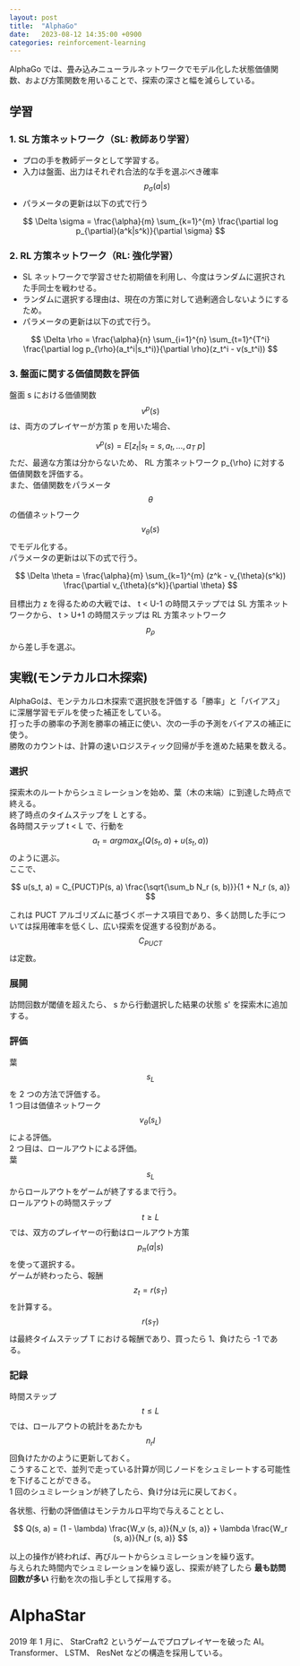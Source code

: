 ```yaml
---
layout: post
title:  "AlphaGo"
date:   2023-08-12 14:35:00 +0900
categories: reinforcement-learning
---
```


AlphaGo では、畳み込みニューラルネットワークでモデル化した状態価値関数、および方策関数を用いることで、探索の深さと幅を減らしている。

## 学習

### 1. SL 方策ネットワーク（SL: 教師あり学習）

- プロの手を教師データとして学習する。
- 入力は盤面、出力はそれぞれ合法的な手を選ぶべき確率 $$p_{\sigma}(a \vert s)$$
- パラメータの更新は以下の式で行う

$$
\Delta \sigma = \frac{\alpha}{m} \sum_{k=1}^{m} \frac{\partial log p_{\partial}(a^k|s^k)}{\partial \sigma}
$$

### 2. RL 方策ネットワーク（RL: 強化学習）

- SL ネットワークで学習させた初期値を利用し、今度はランダムに選択された手同士を戦わせる。
- ランダムに選択する理由は、現在の方策に対して過剰適合しないようにするため。
- パラメータの更新は以下の式で行う。

$$
\Delta \rho = \frac{\alpha}{n} \sum_{i=1}^{n} \sum_{t=1}^{T^i} \frac{\partial log p_{\rho}(a_t^i|s_t^i)}{\partial \rho}(z_t^i - v(s_t^i))
$$

### 3. 盤面に関する価値関数を評価

盤面 s における価値関数 $$v^p(s)$$ は、両方のプレイヤーが方策 p を用いた場合、

$$
v^p(s) = E[z_t|s_t = s, a_t, ..., a_T ~ p]
$$
ただ、最適な方策は分からないため、 RL 方策ネットワーク p_{\rho} に対する価値関数を評価する。  
また、価値関数をパラメータ $$\theta$$ の価値ネットワーク $$v_{\theta}(s)$$ でモデル化する。  
パラメータの更新は以下の式で行う。

$$
\Delta \theta = \frac{\alpha}{m} \sum_{k=1}^{m} (z^k - v_{\theta}(s^k)) \frac{\partial v_{\theta}(s^k)}{\partial \theta}
$$

目標出力 z を得るための大戦では、 t < U-1 の時間ステップでは SL 方策ネットワークから、 t > U+1 の時間ステップは RL 方策ネットワーク $$p_{\rho}$$ から差し手を選ぶ。

## 実戦(モンテカルロ木探索)

AlphaGoは、モンテカルロ木探索で選択肢を評価する「勝率」と「バイアス」に深層学習モデルを使った補正をしている。  
打った手の勝率の予測を勝率の補正に使い、次の一手の予測をバイアスの補正に使う。  
勝敗のカウントは、計算の速いロジスティック回帰が手を進めた結果を数える。

### 選択

探索木のルートからシュミレーションを始め、葉（木の末端）に到達した時点で終える。  
終了時点のタイムステップを L とする。  
各時間ステップ t < L で、行動を $$a_t = argmax_a(Q(s_t, a) + u(s_t, a))$$ のように選ぶ。  
ここで、

$$
u(s_t, a) = C_{PUCT}P(s, a) \frac{\sqrt{\sum_b N_r (s, b)}}{1 + N_r (s, a)}
$$

これは PUCT アルゴリズムに基づくボーナス項目であり、多く訪問した手については採用確率を低くし、広い探索を促進する役割がある。  
$$C_{PUCT}$$ は定数。

### 展開

訪問回数が閾値を超えたら、 s から行動選択した結果の状態 s' を探索木に追加する。

### 評価

葉 $$s_L$$ を 2 つの方法で評価する。  
1 つ目は価値ネットワーク $$v_{\theta}(s_L)$$ による評価。  
2 つ目は、ロールアウトによる評価。  
葉 $$s_L$$ からロールアウトをゲームが終了するまで行う。  
ロールアウトの時間ステップ $$ t \geq L$$ では、双方のプレイヤーの行動はロールアウト方策 $$p_{\pi}(a|s)$$ を使って選択する。  
ゲームが終わったら、報酬 $$z_t = r(s_T)$$ を計算する。  
$$r(s_T)$$ は最終タイムステップ T における報酬であり、買ったら 1、負けたら -1 である。

### 記録

時間ステップ $$t \leq L$$ では、ロールアウトの統計をあたかも $$n_rl$$ 回負けたかのように更新しておく。  
こうすることで、並列で走っている計算が同じノードをシュミレートする可能性を下げることができる。  
1 回のシュミレーションが終了したら、負け分は元に戻しておく。  
  
各状態、行動の評価値はモンテカルロ平均で与えることとし、

$$
Q(s, a) = (1 - \lambda) \frac{W_v (s, a)}{N_v (s, a)} + \lambda \frac{W_r (s, a)}{N_r (s, a)}
$$

以上の操作が終われば、再びルートからシュミレーションを繰り返す。  
与えられた時間内でシュミレーションを繰り返し、探索が終了したら **最も訪問回数が多い** 行動を次の指し手として採用する。

# AlphaStar

2019 年 1 月に、 StarCraft2 というゲームでプロプレイヤーを破った AI。  
Transformer、 LSTM、 ResNet などの構造を採用している。

